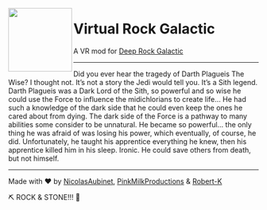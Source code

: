 <img src="https://github.com/NicolasAubinet/virtual-rock-galactic/raw/main/Content/VRG/logo.png" width="128" align="left"></img>
# Virtual Rock Galactic
A VR mod for [Deep Rock Galactic](https://store.steampowered.com/app/548430/Deep_Rock_Galactic/)

---

Did you ever hear the tragedy of Darth Plagueis The Wise? I thought not. It’s not a story the Jedi would tell you. It’s a Sith legend. Darth Plagueis was a Dark Lord of the Sith, so powerful and so wise he could use the Force to influence the midichlorians to create life… He had such a knowledge of the dark side that he could even keep the ones he cared about from dying. The dark side of the Force is a pathway to many abilities some consider to be unnatural. He became so powerful… the only thing he was afraid of was losing his power, which eventually, of course, he did. Unfortunately, he taught his apprentice everything he knew, then his apprentice killed him in his sleep. Ironic. He could save others from death, but not himself.

---

Made with ❤ by [NicolasAubinet](https://github.com/NicolasAubinet), [PinkMilkProductions](https://github.com/PinkMilkProductions) & [Robert-K](https://github.com/Robert-K)

⛏ ROCK & STONE!!! 🍻
